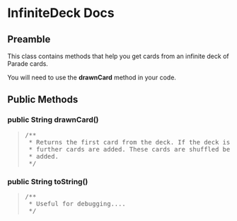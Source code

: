 # InfiniteDeck Docs

## Preamble

This class contains methods that help you get cards from an infinite deck of Parade cards.

You will need to use the **drawnCard** method in your code.

## Public Methods

### public String drawnCard()
> <pre>
> /**
>  * Returns the first card from the deck. If the deck is empty,
>  * further cards are added. These cards are shuffled before being
>  * added.
>  */
> </pre>

### public String toString()
> <pre>
> /**
>  * Useful for debugging....
>  */
> </pre>
